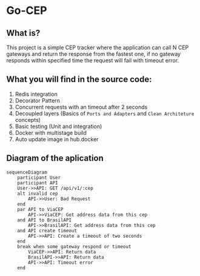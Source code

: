 # Go-CEP


## What is?

This project is a simple CEP tracker where the application can call N CEP gateways and return the response from the fastest one, if no  gateway responds within specified time the request will fail with timeout error.

## What you will find in the source code:

1. Redis integration
2. Decorator Pattern
3. Concurrent requests with an timeout after 2 seconds
4. Decoupled layers (Basics of `Ports and Adapters` and `Clean Architeture` concepts)
5. Basic testing (Unit and integration)
6. Docker with multistage build
7. Auto update image in hub.docker

## Diagram of the aplication

```mermaid
sequenceDiagram
    participant User
    participant API
    User->>API: GET /api/v1/:cep
    alt invalid cep
        API->>User: Bad Request
    end
    par API to ViaCEP
        API->>ViaCEP: Get address data from this cep
    and API to BrasilAPI
        API->>BrasilAPI: Get address data from this cep
    and API create timeout
        API->>API: Create a timeout of two seconds
    end
    break when some gateway respond or timeout
        ViaCEP->>API: Return data
        BrasilAPI->>API: Return data
        API->>API: Timeout error
    end
```
